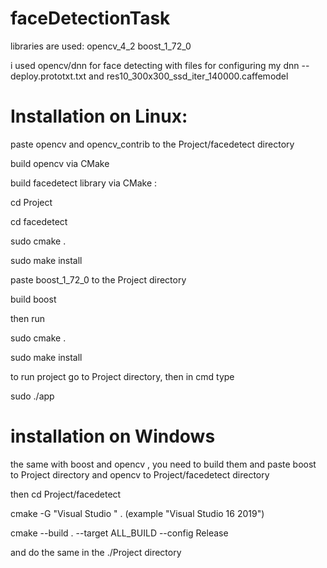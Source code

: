 # faceDetectionTask

libraries are used:
opencv_4_2
boost_1_72_0

i used opencv/dnn for face detecting with files for configuring my dnn -- deploy.prototxt.txt and res10_300x300_ssd_iter_140000.caffemodel

# Installation on Linux:

paste opencv and opencv_contrib to the Project/facedetect directory 

build opencv via CMake 

build facedetect library via CMake : 

  cd Project
  
  cd facedetect
  
  sudo cmake .
  
  sudo make install
  
  
paste boost_1_72_0 to the Project directory 

build boost

then run

  sudo cmake .
  
  sudo make install
  
to run project go to Project directory, then in cmd type 

sudo ./app <PathToDirectoryWithPhotos> 

# installation on Windows

the same with boost and opencv , you need to build them and paste boost to Project directory and opencv to Project/facedetect directory 

then cd Project/facedetect 

  cmake -G "Visual Studio <version> <year>" .  (example "Visual Studio 16 2019")
  
  cmake --build . --target ALL_BUILD --config Release
  
and do the same in the ./Project directory
